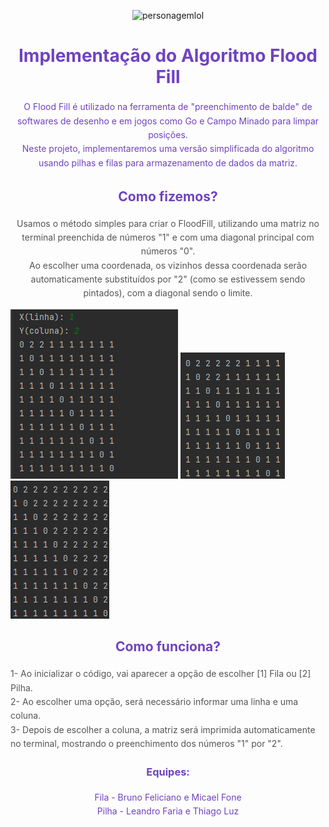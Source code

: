 <p align="center"><img src="https://media.giphy.com/media/J2thcAg6FNq2BkHzSp/giphy.gif" alt="personagemlol" width="100">
</p> <h1 align="center" style="color: #6f42c1; margin-bottom: 20px;">    Implementação do Algoritmo Flood Fill</h1>

<p align="center" style="color: #6f42c1; line-height: 1.6;">O Flood Fill é utilizado na ferramenta de &quot;preenchimento de balde&quot; de softwares de desenho e em jogos como Go e Campo Minado para limpar posições. <br>Neste projeto, implementaremos uma versão simplificada do algoritmo usando pilhas e filas para armazenamento de dados da matriz.</p>

<h2 align="center" style="color: #6f42c1; margin-bottom: 20px;">Como fizemos?</h2>

<p align="center" style="color: #555; line-height: 1.6;">Usamos o método simples para criar o FloodFill, utilizando uma matriz no terminal preenchida de números &quot;1&quot; e com uma diagonal principal com números &quot;0&quot;.<br>Ao escolher uma coordenada, os vizinhos dessa coordenada serão automaticamente substituídos por &quot;2&quot; (como se estivessem sendo pintados), com a diagonal sendo o limite.</p>
<img src="/assets/img1.png">
<img src="/assets/img2.png">
<img src="/assets/img3.png">

<h2 align="center" style="color: #6f42c1; margin-bottom: 20px;">Como funciona?</h2>

<p style="color: #555; line-height: 1.6;">1- Ao inicializar o código, vai aparecer a opção de escolher [1] Fila ou [2] Pilha.<br>2- Ao escolher uma opção, será necessário informar uma linha e uma coluna.<br>3- Depois de escolher a coluna, a matriz será imprimida automaticamente no terminal, mostrando o preenchimento dos números &quot;1&quot; por &quot;2&quot;.</p>

<h3 align="center" style="color: #6f42c1; margin-bottom: 20px;">Equipes:</h3>

<p align="center" style="color: #6f42c1; line-height: 1.6;">Fila - Bruno Feliciano e Micael Fone <br> Pilha - Leandro Faria e Thiago Luz</p>
